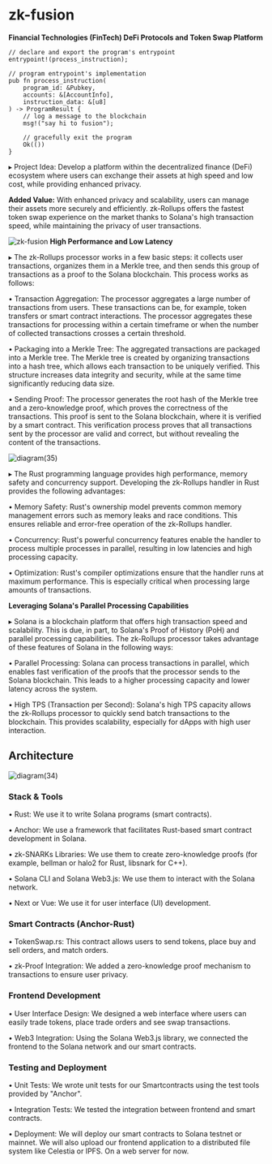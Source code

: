 # zk-fusion
**Financial Technologies (FinTech)
DeFi Protocols and Token Swap Platform**

```
// declare and export the program's entrypoint
entrypoint!(process_instruction);

// program entrypoint's implementation
pub fn process_instruction(
    program_id: &Pubkey,
    accounts: &[AccountInfo],
    instruction_data: &[u8]
) -> ProgramResult {
    // log a message to the blockchain
    msg!("say hi to fusion");

    // gracefully exit the program
    Ok(())
}
```

▸ Project Idea: Develop a platform within the decentralized finance (DeFi) ecosystem where users can exchange their assets at high speed and low cost, while providing enhanced privacy.

**Added Value:** With enhanced privacy and scalability, users can manage their assets more securely and efficiently. zk-Rollups offers the fastest token swap experience on the market thanks to Solana's high transaction speed, while maintaining the privacy of user transactions.

![zk-fusion](https://github.com/virjilakrum/zk-fusion-solana/assets/158029357/c534ce22-0a57-4821-bef9-e863f24a6699)
**High Performance and Low Latency**

▸ The zk-Rollups processor works in a few basic steps: it collects user transactions, organizes them in a Merkle tree, and then sends this group of transactions as a proof to the Solana blockchain. This process works as follows:

• Transaction Aggregation: The processor aggregates a large number of transactions from users. These transactions can be, for example, token transfers or smart contract interactions. The processor aggregates these transactions for processing within a certain timeframe or when the number of collected transactions crosses a certain threshold.

• Packaging into a Merkle Tree: The aggregated transactions are packaged into a Merkle tree. The Merkle tree is created by organizing transactions into a hash tree, which allows each transaction to be uniquely verified. This structure increases data integrity and security, while at the same time significantly reducing data size.

• Sending Proof: The processor generates the root hash of the Merkle tree and a zero-knowledge proof, which proves the correctness of the transactions. This proof is sent to the Solana blockchain, where it is verified by a smart contract. This verification process proves that all transactions sent by the processor are valid and correct, but without revealing the content of the transactions.

![diagram(35)](https://github.com/virjilakrum/zk-fusion-solana/assets/158029357/347ac599-9c3a-4cc1-945c-f1414f494f0d)



▸ The Rust programming language provides high performance, memory safety and concurrency support. Developing the zk-Rollups handler in Rust provides the following advantages:

• Memory Safety: Rust's ownership model prevents common memory management errors such as memory leaks and race conditions. This ensures reliable and error-free operation of the zk-Rollups handler.

• Concurrency: Rust's powerful concurrency features enable the handler to process multiple processes in parallel, resulting in low latencies and high processing capacity.

• Optimization: Rust's compiler optimizations ensure that the handler runs at maximum performance. This is especially critical when processing large amounts of transactions.


**Leveraging Solana's Parallel Processing Capabilities**

▸ Solana is a blockchain platform that offers high transaction speed and scalability. This is due, in part, to Solana's Proof of History (PoH) and parallel processing capabilities. The zk-Rollups processor takes advantage of these features of Solana in the following ways:

• Parallel Processing: Solana can process transactions in parallel, which enables fast verification of the proofs that the processor sends to the Solana blockchain. This leads to a higher processing capacity and lower latency across the system.

• High TPS (Transaction per Second): Solana's high TPS capacity allows the zk-Rollups processor to quickly send batch transactions to the blockchain. This provides scalability, especially for dApps with high user interaction.

## Architecture
![diagram(34)](https://github.com/virjilakrum/zk-fusion-solana/assets/158029357/60f35086-8a0e-405b-9939-800358d30285)

### Stack & Tools

• Rust: We use it to write Solana programs (smart contracts).

• Anchor: We use a framework that facilitates Rust-based smart contract development in Solana.

• zk-SNARKs Libraries: We use them to create zero-knowledge proofs (for example, bellman or halo2 for Rust, libsnark for C++).

• Solana CLI and Solana Web3.js: We use them to interact with the Solana network.

• Next or Vue: We use it for user interface (UI) development.

### Smart Contracts (Anchor-Rust)

• TokenSwap.rs: This contract allows users to send tokens, place buy and sell orders, and match orders.

• zk-Proof Integration: We added a zero-knowledge proof mechanism to transactions to ensure user privacy.

### Frontend Development

• User Interface Design: We designed a web interface where users can easily trade tokens, place trade orders and see swap transactions.

• Web3 Integration: Using the Solana Web3.js library, we connected the frontend to the Solana network and our smart contracts. 

### Testing and Deployment

• Unit Tests: We wrote unit tests for our Smartcontracts using the test tools provided by "Anchor".

• Integration Tests: We tested the integration between frontend and smart contracts.

• Deployment: We will deploy our smart contracts to Solana testnet or mainnet. We will also upload our frontend application to a distributed file system like Celestia or IPFS. On a web server for now.

